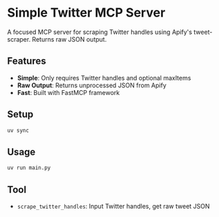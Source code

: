 # Simple Twitter MCP Server

A focused MCP server for scraping Twitter handles using Apify's tweet-scraper. Returns raw JSON output.

## Features

- **Simple**: Only requires Twitter handles and optional maxItems
- **Raw Output**: Returns unprocessed JSON from Apify
- **Fast**: Built with FastMCP framework

## Setup

```bash
uv sync
```

## Usage

```bash
uv run main.py
```

## Tool

- `scrape_twitter_handles`: Input Twitter handles, get raw tweet JSON